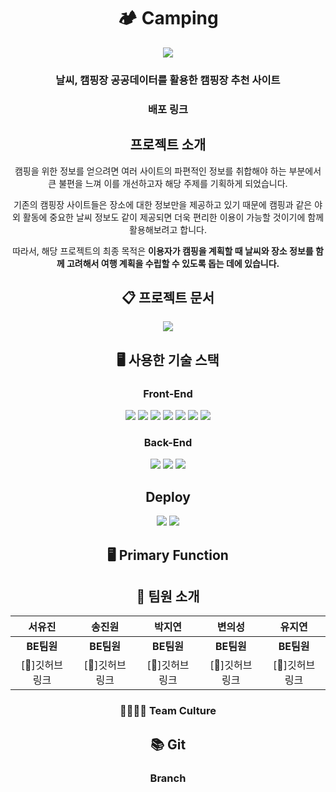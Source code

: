<div align="center">
  
# 🏕 Camping
<img src="https://github.com/hyeran0920/CamTem/assets/50619898/1498b6ad-5aec-45eb-bd7a-44c2e65149cb">

### 날씨, 캠핑장 공공데이터를 활용한 캠핑장 추천 사이트
### 배포 링크

## 프로젝트 소개
캠핑을 위한 정보를 얻으려면 여러 사이트의 파편적인 정보를 취합해야 하는 부분에서 큰 불편을 느껴 이를 개선하고자 해당 주제를 기획하게 되었습니다.

 기존의 캠핑장 사이트들은 장소에 대한 정보만을 제공하고 있기 때문에 캠핑과 같은 야외 활동에 중요한 날씨 정보도 같이 제공되면 더욱 편리한 이용이 가능할 것이기에 함께 활용해보려고 합니다.

 따라서, 해당 프로젝트의 최종 목적은 
**이용자가 캠핑을 계획할 때 날씨와 장소 정보를 함께 고려해서 여행 계획을 수립할 수 있도록 돕는 데에 있습니다.**

## 📋 프로젝트 문서
<img src="https://img.shields.io/badge/googledrive-%234285F4?logo=googledrive&logoColor=%23fccf03" />

## 🖥 사용한 기술 스택
### Front-End
<img src="https://img.shields.io/badge/CSS3-1572B6?style=flat-square&logo=css3&logoColor=white"/>
<img src="https://img.shields.io/badge/Bootstrapap-7952B3?style=flat-square&logo=bootstrap&logoColor=white"/>
<img src="https://img.shields.io/badge/HTML5-E34F26?style=flat-square&logo=html5&logoColor=white"/>
<img src="https://img.shields.io/badge/React-61DAFB?style=flat-square&logo=React&logoColor=black"/>
<img src="https://img.shields.io/badge/styled components-DB7093?style=flat-square&logo=styled-components&logoColor=white"/>
<img src="https://img.shields.io/badge/JavaScript-F7DF1E?style=flat-square&logo=javascript&logoColor=black"/>
<img src="https://img.shields.io/badge/axios-5A29E4?style=flat-square&logo=axios&logoColor=white"/>


### Back-End
<img src="https://img.shields.io/badge/java-007396?style=flat-square&logo=java&logoColor=white"/>
<img src="https://img.shields.io/badge/MySQL-4479A1?style=flat-square&logo=MySQL&logoColor=white"/>
<img src="https://img.shields.io/badge/Spring%20Boot-6DB33F?style=flat-square&logo=Spring%20Boot&logoColor=black"/>


## Deploy
<img src="https://img.shields.io/badge/GitHub-181717?style=flat-square&logo=GitHub&logoColor=white"/>
<img src="https://img.shields.io/badge/Amazon AWS-232F3E?style=flat-square&logo=amazonaws&logoColor=white"/>

## 🖥 Primary Function

## 👥 팀원 소개
|**서유진**|**송진원**|**박지연**|**변의성**|**유지연**| 
|:---:|:---:|:---:|:---:|:---:|
|**BE팀원**|**BE팀원**|**BE팀원**|**BE팀원**|**BE팀원**|
|[🔗]깃허브 링크|[🔗]깃허브 링크|[🔗]깃허브 링크|[🔗]깃허브 링크|[🔗]깃허브 링크|

### 👨‍👩‍👧‍👦 Team Culture


## 📚 Git
### Branch

</div>
